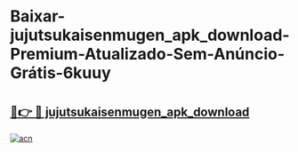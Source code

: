 # Baixar-jujutsukaisenmugen_apk_download-Premium-Atualizado-Sem-Anúncio-Grátis-6kuuy

# <h2><a href="https://w5ezdu.esa.edu.pl?src=jujutsukaisenmugen_apk_download&ref=6kuuy">🔗👉 🔴 jujutsukaisenmugen_apk_download</a></h2>

[![acn](https://github.com/user-attachments/assets/0f9c940e-d8b0-45ae-aac7-cd30a18b3e1c)](https://w5ezdu.esa.edu.pl?src=jujutsukaisenmugen_apk_download&ref=6kuuy)

